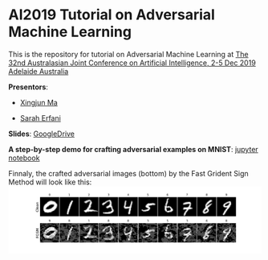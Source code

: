 # AI2019 Tutorial on Adversarial Machine Learning
This is the repository for tutorial on Adversarial Machine Learning at [The 32nd Australasian Joint Conference on Artificial Intelligence, 2-5 Dec 2019 Adelaide Australia](http://nugget.unisa.edu.au/AI2019/index.php#)

**Presentors**: 

* [Xingjun Ma](http://xingjunma.com/) 

* [Sarah Erfani](https://people.eng.unimelb.edu.au/smonazam/)

**Slides**: [GoogleDrive]()

**A step-by-step demo for crafting adversarial examples on MNIST**: [jupyter notebook](demo__adversarial_examples_MNIST.ipynb)

Finnaly, the crafted adversarial images (bottom) by the Fast Grident Sign Method will look like this:
<img src="images/mnist_FGSM_clean_advs.png" width="800">
